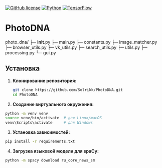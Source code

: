 
[![GitHub license](https://img.shields.io/github/license/Solrikk/PhotoDNA?style=flat&logo=github)](https://github.com/Solrikk/PhotoDNA/blob/main/LICENSE)
[![Python](https://img.shields.io/badge/Python-3.7%2B-blue?style=flat&logo=python)](https://www.python.org)
[![TensorFlow](https://img.shields.io/badge/TensorFlow-2.x-orange?style=flat&logo=tensorflow)](https://www.tensorflow.org)


# PhotoDNA

photo_dna/
  ├─ __init__.py
  ├─ main.py
  ├─ constants.py
  ├─ image_matcher.py
  ├─ browser_utils.py
  ├─ vk_utils.py
  ├─ search_utils.py
  ├─ utils.py
  ├─ processing.py
  └─ gui.py


## Установка

1. **Клонирование репозитория:**

   ```bash
   git clone https://github.com/Solrikk/PhotoDNA.git
   cd PhotoDNA
   ```
2. **Создание виртуального окружения:**

```bash
python -m venv venv
source venv/bin/activate  # для Linux/macOS
venv\Scripts\activate     # для Windows
```

3. **Установка зависимостей:**

```bash
pip install -r requirements.txt
```

4. **Загрузка языковой модели для spaCy:**

```bash
python -m spacy download ru_core_news_sm
```
